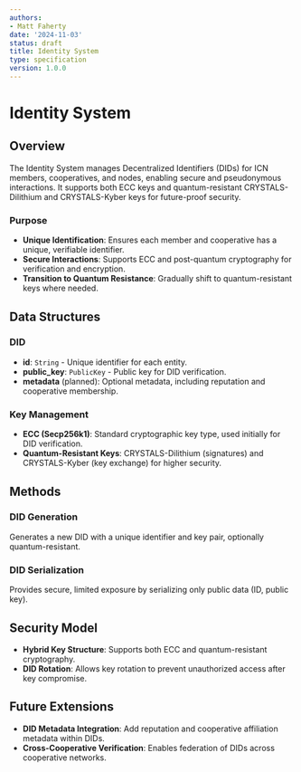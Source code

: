 ```yaml
---
authors:
- Matt Faherty
date: '2024-11-03'
status: draft
title: Identity System
type: specification
version: 1.0.0
---
```


# Identity System

## Overview
The Identity System manages Decentralized Identifiers (DIDs) for ICN members, cooperatives, and nodes, enabling secure and pseudonymous interactions. It supports both ECC keys and quantum-resistant CRYSTALS-Dilithium and CRYSTALS-Kyber keys for future-proof security.

### Purpose
- **Unique Identification**: Ensures each member and cooperative has a unique, verifiable identifier.
- **Secure Interactions**: Supports ECC and post-quantum cryptography for verification and encryption.
- **Transition to Quantum Resistance**: Gradually shift to quantum-resistant keys where needed.

## Data Structures

### DID
- **id**: `String` - Unique identifier for each entity.
- **public_key**: `PublicKey` - Public key for DID verification.
- **metadata** (planned): Optional metadata, including reputation and cooperative membership.

### Key Management
- **ECC (Secp256k1)**: Standard cryptographic key type, used initially for DID verification.
- **Quantum-Resistant Keys**: CRYSTALS-Dilithium (signatures) and CRYSTALS-Kyber (key exchange) for higher security.

## Methods

### DID Generation
Generates a new DID with a unique identifier and key pair, optionally quantum-resistant.

### DID Serialization
Provides secure, limited exposure by serializing only public data (ID, public key).

## Security Model
- **Hybrid Key Structure**: Supports both ECC and quantum-resistant cryptography.
- **DID Rotation**: Allows key rotation to prevent unauthorized access after key compromise.

## Future Extensions
- **DID Metadata Integration**: Add reputation and cooperative affiliation metadata within DIDs.
- **Cross-Cooperative Verification**: Enables federation of DIDs across cooperative networks.
